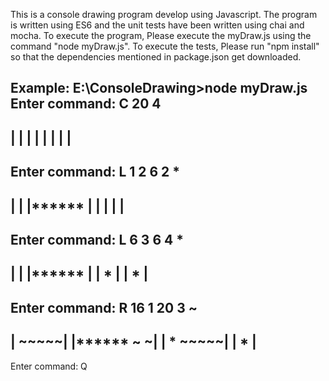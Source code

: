 This is a console drawing program develop using Javascript.
The program is written using ES6 and the unit tests have been written using chai and mocha.
To execute the program, Please execute the myDraw.js using the command "node myDraw.js".
To execute the tests, Please run "npm install" so that the dependencies mentioned in package.json get downloaded.

Example:
E:\ConsoleDrawing>node myDraw.js
Enter command: C 20 4
----------------------
|                    |
|                    |
|                    |
|                    |
----------------------
Enter command: L 1 2 6 2 *
----------------------
|                    |
|******              |
|                    |
|                    |
----------------------
Enter command: L 6 3 6 4 *
----------------------
|                    |
|******              |
|     *              |
|     *              |
----------------------
Enter command: R 16 1 20 3 ~
----------------------
|               ~~~~~|
|******         ~   ~|
|     *         ~~~~~|
|     *              |
----------------------
Enter command: Q
